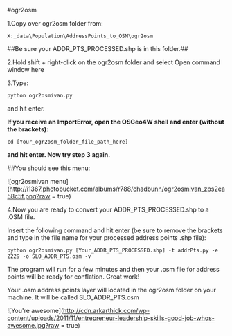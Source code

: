 #ogr2osm

1.Copy over ogr2osm folder from: 

	X:_data\Population\AddressPoints_to_OSM\ogr2osm

##Be sure your ADDR_PTS_PROCESSED.shp is in this folder.##

2.Hold shift + right-click on the ogr2osm folder and select Open command window here

3.Type: 

	python ogr2osmivan.py

and hit enter.

**If you receive an ImportError, open the OSGeo4W shell and enter (without the brackets):** 

	cd [Your_ogr2osm_folder_file_path_here]

**and hit enter. Now try step 3 again.**
	
##You should see this menu:

![ogr2osmivan menu](http://i1367.photobucket.com/albums/r788/chadbunn/ogr2osmivan_zps2ea58c5f.png?raw = true)

4.Now you are ready to convert your ADDR_PTS_PROCESSED.shp to a .OSM file.
	
Insert the following command and hit enter (be sure to remove the brackets and type in the file name for your processed address points .shp file):

	python ogr2osmivan.py [Your_ADDR_PTS_PROCESSED.shp] -t addrPts.py -e 2229 -o SLO_ADDR_PTS.osm -v
	
The program will run for a few minutes and then your .osm file for address points will be ready for conflation. Great work!

Your .osm address points layer will located in the ogr2osm folder on your machine. It will be called SLO_ADDR_PTS.osm

![You're awesome](http://cdn.arkarthick.com/wp-content/uploads/2011/11/entrepreneur-leadership-skills-good-job-whos-awesome.jpg?raw = true)
	
	
